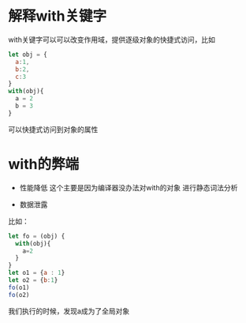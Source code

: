 # 解释with关键字

with关键字可以可以改变作用域，提供逐级对象的快捷式访问，比如
```javascript
let obj = {
  a:1,
  b:2,
  c:3
}
with(obj){
  a = 2
  b = 3
}
```
可以快捷式访问到对象的属性

# with的弊端

+ 性能降低
这个主要是因为编译器没办法对with的对象 进行静态词法分析
  
+ 数据泄露 
  
比如：
```javascript
let fo = (obj) {
  with(obj){
    a=2
  }
}
let o1 = {a : 1}
let o2 = {b:1}
fo(o1)
fo(o2)
```
我们执行的时候，发现a成为了全局对象